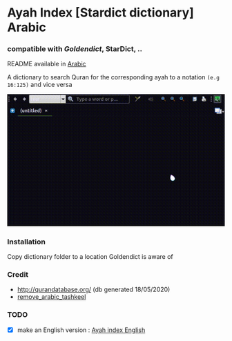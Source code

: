 # Ayah Index [Stardict dictionary] Arabic
### compatible with ***Goldendict***, StarDict, ..
  README available in [Arabic](README.ar.md)
  
A dictionary to search Quran for the corresponding ayah to a notation `(e.g 16:125)` and vice versa 

![exampleGIF](ayah_search_ar.gif)

### Installation
Copy dictionary folder to a location Goldendict is aware of

### Credit
- http://qurandatabase.org/ (db generated 18/05/2020)
- [remove_arabic_tashkeel](https://github.com/Ahmed-Salama96/remove_arabic_tashkeel)

### TODO
- [x] make an English version : [Ayah index English](https://github.com/mossaybo/ayah-stardict-en)
